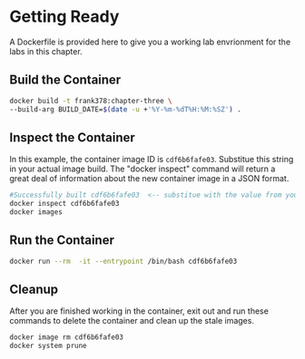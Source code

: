 # Getting Ready

A Dockerfile is provided here to give you a working lab envrionment for the labs in 
this chapter.

## Build the Container

```sh
docker build -t frank378:chapter-three \
--build-arg BUILD_DATE=$(date -u +'%Y-%m-%dT%H:%M:%SZ') .
```

## Inspect the Container

In this example, the container image ID is `cdf6b6fafe03`. Substitue this string
in your actual image build. The "docker inspect" command will return a great deal of information about the
new container image in a JSON format.

```sh
#Successfully built cdf6b6fafe03  <-- substitue with the value from your docker build
docker inspect cdf6b6fafe03
docker images
```

## Run the Container

```sh
docker run --rm  -it --entrypoint /bin/bash cdf6b6fafe03
```

## Cleanup

After you are finished working in the container, exit out and run these commands to delete the
container and clean up the stale images.

```bash
docker image rm cdf6b6fafe03
docker system prune
```
